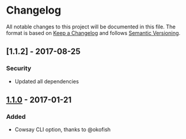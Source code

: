 # Changelog
All notable changes to this project will be documented in this file.
The format is based on [Keep a Changelog](http://keepachangelog.com/en/1.0.0/) and follows [Semantic Versioning](http://semver.org/spec/v2.0.0.html).

## [1.1.2] - 2017-08-25
### Security
- Updated all dependencies

## [1.1.0] - 2017-01-21
### Added
- Cowsay CLI option, thanks to @okofish

[1.1.0]: https://github.com/Siilwyn/calvin-and-hobbes-quotes/compare/cadcd20...v1.1.0
